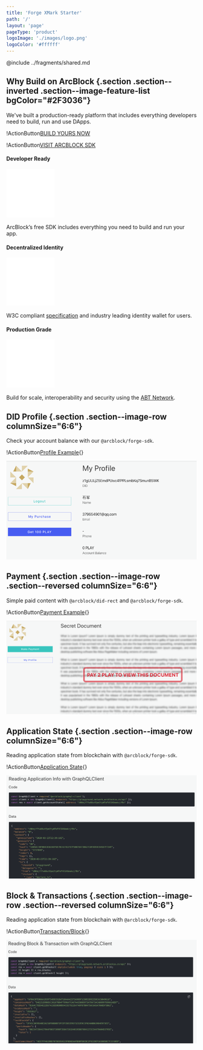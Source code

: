```yaml
---
title: 'Forge XMark Starter'
path: '/'
layout: 'page'
pageType: 'product'
logoImage: './images/logo.png'
logoColor: '#ffffff'
---
```


@include ../fragments/shared.md

## Why Build on ArcBlock {.section .section--inverted .section--image-feature-list bgColor="#2F3036"}

We've built a production-ready platform that includes everything developers need to build, run and use DApps.

!ActionButton[BUILD YOURS NOW](https://blocklet.arcblock.io/blocklets/starter/xmark-currency-starter)

!ActionButton[VISIT ARCBLOCK SDK](https://www.arcblock.io/en/forge-sdk)

#### Developer Ready

![](./images/icons8-github.svg)

ArcBlock’s free SDK includes everything you need to build and run your app.

#### Decentralized Identity

![](./images/icons8-badge.svg)

W3C compliant [specification](https://arcblock.github.io/abt-did-spec/) and industry leading identity wallet for users.

#### Production Grade

![](./images/icons8-robot.svg)

Build for scale, interoperability and security using the [ABT Network](https://www.abtnetwork.io).
## DID Profile {.section .section--image-row columnSize="6:6"}

Check your account balance with our `@arcblock/forge-sdk`.

!ActionButton[Profile Example](/profile){}

![](./images/profile.png)

## Payment {.section .section--image-row .section--reversed columnSize="6:6"}

Simple paid content with `@arcblock/did-rect` and `@arcblock/forge-sdk`.

!ActionButton[Payment Example](/payment){}

![](./images/payment.png)

## Application State {.section .section--image-row columnSize="6:6"}

Reading application state from blockchain with `@arcblock/forge-sdk`.

!ActionButton[Application State](/application){}

![](./images/app.png)

## Block & Transactions {.section .section--image-row .section--reversed columnSize="6:6"}

Reading application state from blockchain with `@arcblock/forge-sdk`.

!ActionButton[Transaction/Block](/blocks){}

![](./images/block.png)
